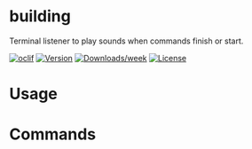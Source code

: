 building
========

Terminal listener to play sounds when commands finish or start.

[![oclif](https://img.shields.io/badge/cli-oclif-brightgreen.svg)](https://oclif.io)
[![Version](https://img.shields.io/npm/v/building.svg)](https://npmjs.org/package/building)
[![Downloads/week](https://img.shields.io/npm/dw/building.svg)](https://npmjs.org/package/building)
[![License](https://img.shields.io/npm/l/building.svg)](https://github.com/colonelpopcorn/building/blob/master/package.json)

<!-- toc -->
# Usage
<!-- usage -->
# Commands
<!-- commands -->
